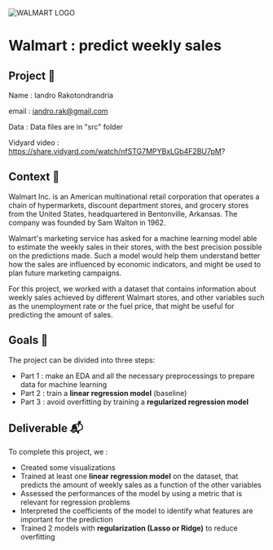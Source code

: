 <img src="https://www.linformatique.org/wp-content/uploads/2021/04/walmart-logo.jpg" alt="WALMART LOGO" />

# Walmart : predict weekly sales

## Project 🚧

Name : Iandro Rakotondrandria

email : iandro.rak@gmail.com

Data : Data files are in "src" folder

Vidyard video : https://share.vidyard.com/watch/nfSTG7MPYBxLGb4F2BU7pM?

## Context 📇

Walmart Inc. is an American multinational retail corporation that operates a chain of hypermarkets, discount department stores, and grocery stores from the United States, headquartered in Bentonville, Arkansas. The company was founded by Sam Walton in 1962.

Walmart's marketing service has asked for a machine learning model able to estimate the weekly sales in their stores, with the best precision possible on the predictions made. Such a model would help them understand better how the sales are influenced by economic indicators, and might be used to plan future marketing campaigns.

For this project, we worked with a dataset that contains information about weekly sales achieved by different Walmart stores, and other variables such as the unemployment rate or the fuel price, that might be useful for predicting the amount of sales.

## Goals 🎯

The project can be divided into three steps:

- Part 1 : make an EDA and all the necessary preprocessings to prepare data for machine learning
- Part 2 : train a **linear regression model** (baseline)
- Part 3 : avoid overfitting by training a **regularized regression model**

## Deliverable 📬

To complete this project, we : 

- Created some visualizations
- Trained at least one **linear regression model** on the dataset, that predicts the amount of weekly sales as a function of the other variables
- Assessed the performances of the model by using a metric that is relevant for regression problems
- Interpreted the coefficients of the model to identify what features are important for the prediction
- Trained 2 models with **regularization (Lasso or Ridge)** to reduce overfitting
